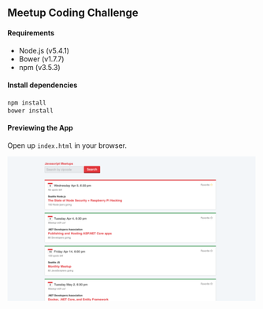 ## Meetup Coding Challenge

#### Requirements
- Node.js (v5.4.1)
- Bower (v1.7.7)
- npm (v3.5.3)

#### Install dependencies
```
npm install
bower install
```

#### Previewing the App
Open up `index.html` in your browser.

![A preview of the app](screenshot.png)
